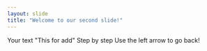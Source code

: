 ```yaml
---
layout: slide
title: "Welcome to our second slide!"
---
```

Your text "This for add"
Step by step
Use the left arrow to go back!
